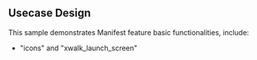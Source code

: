 ## Usecase Design

This sample demonstrates Manifest feature basic functionalities, include:

* "icons" and "xwalk_launch_screen"

